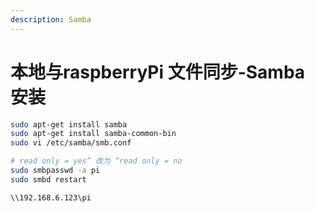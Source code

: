 ```yaml
---
description: Samba
---
```


# 本地与raspberryPi 文件同步-Samba 安装

```bash
sudo apt-get install samba
sudo apt-get install samba-common-bin
sudo vi /etc/samba/smb.conf

# read only = yes” 改为 “read only = no
sudo smbpasswd -a pi
sudo smbd restart
```

```text
\\192.168.6.123\pi
```


